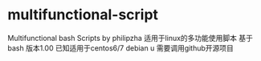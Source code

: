 # multifunctional-script
Multifunctional bash Scripts by philipzha 适用于linux的多功能使用脚本 基于bash 版本1.00 已知适用于centos6/7 debian u 需要调用github开源项目
